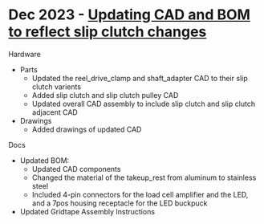# Dec 2023 - [Updating CAD and BOM to reflect slip clutch changes](https://github.com/htem/GridTapeStage/pull/3)
Hardware
- Parts
	- Updated the reel_drive_clamp and shaft_adapter CAD to their slip clutch varients
	- Added slip clutch and slip clutch pulley CAD 
	- Updated overall CAD assembly to include slip clutch and slip clutch adjacent CAD
- Drawings
	- Added drawings of updated CAD

Docs
- Updated BOM:
	- Updated CAD components
	- Changed the material of the takeup_rest from aluminum to stainless steel
	- Included 4-pin connectors for the load cell amplifier and the LED, and a 7pos housing receptacle for the LED buckpuck
- Updated Gridtape Assembly Instructions